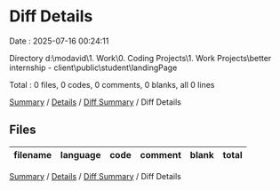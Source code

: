 # Diff Details

Date : 2025-07-16 00:24:11

Directory d:\\modavid\\1. Work\\0. Coding Projects\\1. Work Projects\\better internship - client\\public\\student\\landingPage

Total : 0 files,  0 codes, 0 comments, 0 blanks, all 0 lines

[Summary](results.md) / [Details](details.md) / [Diff Summary](diff.md) / Diff Details

## Files
| filename | language | code | comment | blank | total |
| :--- | :--- | ---: | ---: | ---: | ---: |

[Summary](results.md) / [Details](details.md) / [Diff Summary](diff.md) / Diff Details